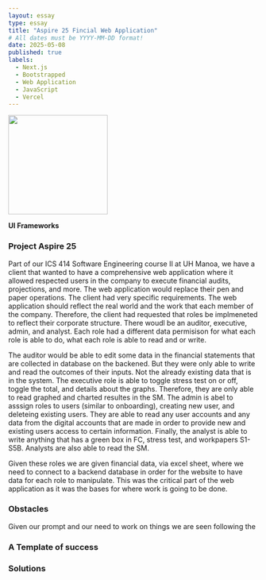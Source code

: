 ```yaml
---
layout: essay
type: essay
title: "Aspire 25 Fincial Web Application"
# All dates must be YYYY-MM-DD format!
date: 2025-05-08
published: true
labels:
  - Next.js
  - Bootstrapped
  - Web Application
  - JavaScript
  - Vercel
---
```


<img width="200px" class="" src="">

**UI Frameworks**

<h3> Project Aspire 25 </h3>

Part of our ICS 414 Software Engineering course II at UH Manoa, we have a client that wanted to have a comprehensive web application where it allowed respected users in the company to execute financial audits, projections, and more. The web application would replace their pen and paper operations. The client had very specific requirements. The web application should reflect the real world and the work that each member of the company. Therefore, the client had requested that roles be implmeneted to reflect their corporate structure. There woudl be an auditor, executive, admin, and analyst. Each role had a different data permisison for what each role is able to do, what each role is able to read and or write.

The auditor would be able to edit some data in the financial statements that are collected in database on the backened. But they were only able to write and read the outcomes of their inputs. Not the already existing data that is in the system. The executive role is able to toggle stress test on or off, toggle the total, and details about the graphs. Therefore, they are only able to read graphed and charted resultes in the SM. The admin is abel to asssign roles to users (similar to onboarding), creating new user, and deleteing existing users. They are able to read any user accounts and any data from the digital accounts that are made in order to provide new and existing users access to certain information. Finally, the analyst is able to write anything that has a green box in FC, stress test, and workpapers S1-S5B. Analysts are also able to read the SM. 

Given these roles we are given financial data, via excel sheet, where we need to connect to a backend database in order for the website to have data for each role to manipulate. This was the critical part of the web application as it was the bases for where work is going to be done. 

<h3>Obstacles</h3>

Given our prompt and our need to work on things we are seen following the 

<h3>A Template of success</h3>

<h3>Solutions</h3>


